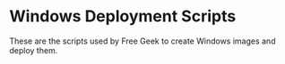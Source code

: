 # Windows Deployment Scripts

These are the scripts used by Free Geek to create Windows images and deploy them.
